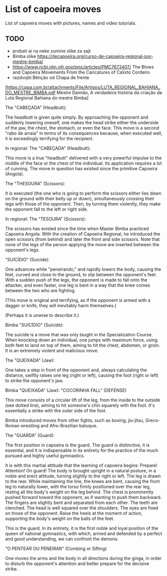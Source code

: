 # List of capoeira moves

List of capoeira moves with pictures, names and video tutorials.

## TODO

- probati ai na neke zumine slike za sajt
- Bimba slike https://decapoeira.org/curso-de-capoeira-regional-por-mestre-bimba/
- https://www.ncbi.nlm.nih.gov/pmc/articles/PMC7673407/ The Blows and Capoeira Movements From the Caricatures of Calixto Cordeiro
- razdvojiti Bênção od Chapa de frente

<ref name="Damião">[https://cppa.com.br/attachments/File/Artigos/LUTA_REGIONAL_BAHIANA_DO_MESTRE_BIMBA.pdf Mestre Damião, A verdadeira história da criação da Luta Regional Bahiana do mestre Bimba]</ref>

The "CABEÇADA" (Headbutt):

The headbutt is given quite simply. By approaching the opponent and suddenly lowering oneself, one makes the head strike either the underside of the jaw, the chest, the stomach, or even the face. This move is a second "rabo de arraia" in terms of its consequences because, when executed well, it is exceedingly terrifying for the recipient.

In regional:
The "CABEÇADA" (Headbutt):

This move is a true "headbutt" delivered with a very powerful impulse to the middle of the face or the chest of the individual. Its application requires a lot of cunning. The move in question has existed since the primitive Capoeira (Angola).


The "THESOURA" (Scissors):

It is executed (the one who is going to perform the scissors either lies down on the ground with their belly up or down), simultaneously crossing their legs with those of the opponent. Then, by turning them violently, they make the opponent fall to the left or right side.

In regional:
The "TESOURA" (Scissors):

The scissors has existed since the time when Master Bimba practiced Capoeira Angola. With the creation of Capoeira Regional, he introduced the open scissors (from behind) and later the front and side scissors. Note that none of the legs of the person applying the move are inserted between the opponent's legs.


"SUICÍDIO" (Suicide):

One advances while "peneirando," and rapidly lowers the body, causing the feet, curved and close to the ground, to slip between the opponent's feet. With a sudden push of the legs, the opponent is made to fall onto the attacker, and even faster, one leg is bent in a way that the knee comes between the two who are fighting.

(This move is original and terrifying, as if the opponent is armed with a dagger or knife, they will inevitably harm themselves.)

(Perhaps it is unwise to describe it.)

Bimba
"SUICÍDIO" (Suicide):

The suicide is a move that was only taught in the Specialization Course. When knocking down an individual, one jumps with maximum force, using both feet to land on top of them, aiming to hit the chest, abdomen, or groin. It is an extremely violent and malicious move.


The "QUEIXADA" (Jaw):

One takes a step in front of the opponent and, always calculating the distance, swiftly raises one leg (right or left), causing the foot (right or left) to strike the opponent's jaw.

Bimba
"QUEIXADA" (Jaw):
"COCORINHA FALL" (DEFENSE)

This move consists of a circular lift of the leg, from the inside to the outside (see dotted line), aiming to hit someone's chin squarely with the foot. It's essentially a strike with the outer side of the foot.


Bimba introduced moves from other fights, such as boxing, jiu-jitsu, Greco-Roman wrestling and Afro-Brazilian batuque.


The "GUARDA" (Guard):

The first position in capoeira is the guard. The guard is distinctive, it is essential, and it is indispensable in its entirety for the practice of the much pursued and highly useful gymnastics.

It is with this martial attitude that the learning of capoeira begins:
Prepare! Attention! On guard!
The body is brought upright in a natural posture, in a noble and erect attitude, turning slightly to the right or left. The leg is drawn to the rear. While maintaining the line, the knees are bent, causing the front leg to naturally lower, with the torso firmly positioned over the rear leg, resting all the body's weight on the leg behind. The chest is prominently pushed forward toward the opponent, as if wanting to push them backward. The fingers are slightly bent and separated from each other. The teeth are clenched. The head is well squared over the shoulders. The eyes are fixed on those of the opponent. Raise the heels at the moment of action, supporting the body's weight on the balls of the feet.

This is the guard. In its entirety, it is the first noble and loyal position of the queen of national gymnastics, with which, armed and defended by a perfect and good understanding, we can confront the demons.

"O PENTEAR OU PENEIRAR" (Combing or Sifting)

One moves the arms and the body in all directions during the ginga, in order to disturb the opponent's attention and better prepare for the decisive strike.
